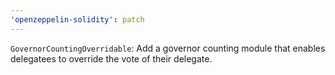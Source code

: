 ```yaml
---
'openzeppelin-solidity': patch
---
```


`GovernorCountingOverridable`: Add a governor counting module that enables delegatees to override the vote of their delegate.
